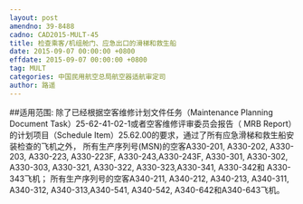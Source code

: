 ```yaml
---
layout: post
amendno: 39-8488
cadno: CAD2015-MULT-45
title: 检查乘客/机组舱门、应急出口的滑梯和救生船
date: 2015-09-07 00:00:00 +0800
effdate: 2015-09-07 00:00:00 +0800
tag: MULT
categories: 中国民用航空总局航空器适航审定司
author: 路遥
---
```


##适用范围:
除了已经根据空客维修计划文件任务（Maintenance Planning Document Task）25-62-41-02-1或者空客维修评审委员会报告（ MRB Report）的计划项目（Schedule Item）25.62.00的要求，通过了所有应急滑梯和救生船安装检查的飞机之外，
所有生产序列号(MSN)的空客A330-201, A330-202, A330-203, A330-223, A330-223F, A330-243,A330-243F, A330-301, A330-302, A330-303, A330-321, A330-322, A330-323,A330-341, A330-342和 A330-343飞机； 所有生产序列号的空客A340-211, A340-212, A340-213, A340-311, A340-312, A340-313,A340-541, A340-542, A340-642和A340-643飞机。

